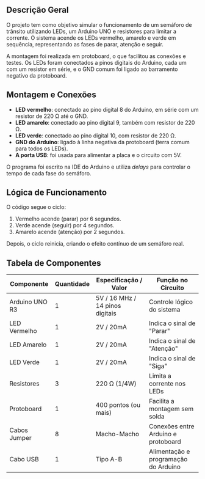 
##  Descrição Geral
O projeto tem como objetivo simular o funcionamento de um semáforo de trânsito utilizando LEDs, um Arduino UNO e resistores para limitar a corrente. O sistema acende os LEDs vermelho, amarelo e verde em sequência, representando as fases de parar, atenção e seguir.

A montagem foi realizada em protoboard, o que facilitou as conexões e testes. Os LEDs foram conectados a pinos digitais do Arduino, cada um com um resistor em série, e o GND comum foi ligado ao barramento negativo da protoboard.

##  Montagem e Conexões
- **LED vermelho**: conectado ao pino digital 8 do Arduino, em série com um resistor de 220 Ω até o GND.
- **LED amarelo**: conectado ao pino digital 9, também com resistor de 220 Ω.
- **LED verde**: conectado ao pino digital 10, com resistor de 220 Ω.
- **GND do Arduino**: ligado à linha negativa da protoboard (terra comum para todos os LEDs).
- **A porta USB**: foi usada para alimentar a placa e o circuito com 5V.

O programa foi escrito na IDE do Arduino e utiliza *delays* para controlar o tempo de cada fase do semáforo.

##  Lógica de Funcionamento
O código segue o ciclo:
1. Vermelho acende (parar) por 6 segundos.
2. Verde acende (seguir) por 4 segundos.
3. Amarelo acende (atenção) por 2 segundos.

Depois, o ciclo reinicia, criando o efeito contínuo de um semáforo real.

##  Tabela de Componentes
| Componente            | Quantidade | Especificação / Valor          | Função no Circuito                             |
|-----------------------|------------|--------------------------------|-----------------------------------------------|
| Arduino UNO R3        | 1          | 5V / 16 MHz / 14 pinos digitais | Controle lógico do sistema                   |
| LED Vermelho          | 1          | 2V / 20mA                     | Indica o sinal de "Parar"                     |
| LED Amarelo           | 1          | 2V / 20mA                     | Indica o sinal de "Atenção"                   |
| LED Verde             | 1          | 2V / 20mA                     | Indica o sinal de "Siga"                      |
| Resistores            | 3          | 220 Ω (1/4W)                  | Limita a corrente nos LEDs                    |
| Protoboard            | 1          | 400 pontos (ou mais)          | Facilita a montagem sem solda                 |
| Cabos Jumper          | 8        | Macho-Macho                   | Conexões entre Arduino e protoboard           |
| Cabo USB              | 1          | Tipo A-B                      | Alimentação e programação do Arduino          |
